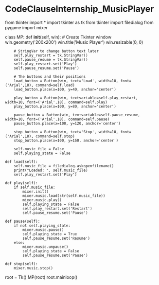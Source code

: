 # CodeClauseInternship_MusicPlayer
from tkinter import *
import tkinter as tk
from tkinter import filedialog
from pygame import mixer


class MP:
    def __init__(self, win):
        # Create Tkinter window
        win.geometry('200x200')
        win.title('Music Player')
        win.resizable(0, 0)

        # StringVar to change button text later
        self.play_restart = tk.StringVar()
        self.pause_resume = tk.StringVar()
        self.play_restart.set('Play')
        self.pause_resume.set('Pause')

        # The buttons and their positions
        load_button = Button(win, text='Load', width=10, font=('Arial',18), command=self.load)
        load_button.place(x=100, y=40, anchor='center')

        play_button = Button(win, textvariable=self.play_restart, width=10, font=('Arial',18), command=self.play)
        play_button.place(x=100, y=80, anchor='center')

        pause_button = Button(win, textvariable=self.pause_resume, width=10, font=('Arial',18), command=self.pause)
        pause_button.place(x=100, y=120, anchor='center')

        stop_button = Button(win, text='Stop', width=10, font=('Arial',18), command=self.stop)
        stop_button.place(x=100, y=160, anchor='center')

        self.music_file = False
        self.playing_state = False

    def load(self):
        self.music_file = filedialog.askopenfilename()
        print("Loaded: ", self.music_file)
        self.play_restart.set('Play')

    def play(self):
        if self.music_file:
            mixer.init()
            mixer.music.load(str(self.music_file))
            mixer.music.play()
            self.playing_state = False
            self.play_restart.set('Restart')
            self.pause_resume.set('Pause')

    def pause(self):
        if not self.playing_state:
            mixer.music.pause()
            self.playing_state = True
            self.pause_resume.set('Resume')
        else:
            mixer.music.unpause()
            self.playing_state = False
            self.pause_resume.set('Pause')

    def stop(self):
        mixer.music.stop()


root = Tk()
MP(root)
root.mainloop()
